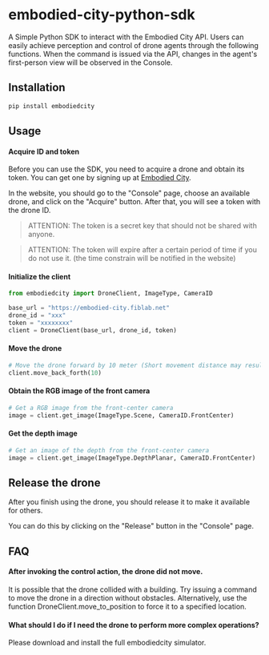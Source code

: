 # embodied-city-python-sdk

A Simple Python SDK to interact with the Embodied City API.
Users can easily achieve perception and control of drone agents through the following functions.
When the command is issued via the API, changes in the agent's first-person view will be observed in the Console.

## Installation

```bash
pip install embodiedcity
```

## Usage

#### Acquire ID and token

Before you can use the SDK, you need to acquire a drone and obtain its token.
You can get one by signing up at [Embodied City](https://embodied-city.fiblab.net/).

In the website, you should go to the "Console" page, choose an available drone, and click on the "Acquire" button.
After that, you will see a token with the drone ID.

> ATTENTION: The token is a secret key that should not be shared with anyone.

> ATTENTION: The token will expire after a certain period of time if you do not use it. (the time constrain will be notified in the website)

#### Initialize the client

```python
from embodiedcity import DroneClient, ImageType, CameraID

base_url = "https://embodied-city.fiblab.net"
drone_id = "xxx"
token = "xxxxxxxx"
client = DroneClient(base_url, drone_id, token)
```

#### Move the drone

```python
# Move the drone forward by 10 meter (Short movement distance may result in action failure)
client.move_back_forth(10)
```

#### Obtain the RGB image of the front camera
    
```python
# Get a RGB image from the front-center camera
image = client.get_image(ImageType.Scene, CameraID.FrontCenter)
```

#### Get the depth image
    
```python
# Get an image of the depth from the front-center camera
image = client.get_image(ImageType.DepthPlanar, CameraID.FrontCenter)
```

## Release the drone

After you finish using the drone, you should release it to make it available for others.

You can do this by clicking on the "Release" button in the "Console" page.


## FAQ

#### After invoking the control action, the drone did not move.

It is possible that the drone collided with a building.
Try issuing a command to move the drone in a direction without obstacles.
Alternatively, use the function DroneClient.move_to_position to force it to a specified location.

#### What should I do if I need the drone to perform more complex operations?

Please download and install the full embodiedcity simulator.
